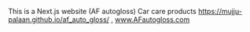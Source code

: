 This is a Next.js website
(AF autogloss)
Car care products
https://mujju-palaan.github.io/af_auto_gloss/
, www.AFautogloss.com